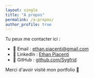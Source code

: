 ```yaml
---
layout: single
title: "À propos"
permalink: /a-propos/
author_profile: true
---
```


Tu peux me contacter ici :

- 📧 Email : [ethan.piacenti@gmail.com](mailto:ton.email@email.com)
- 💼 LinkedIn : [Ethan Piacenti](https://www.linkedin.com/in/tonprofil/)
- 🐙 GitHub : [github.com/Sygfrid](https://github.com/tonpseudo)

Merci d'avoir visité mon portfolio 🙌
